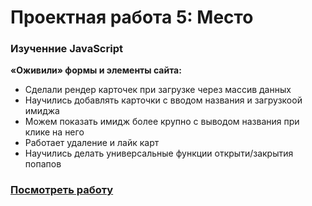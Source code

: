 # Проектная работа 5: Место

### Изученние JavaScript

**«Оживили» формы и элементы сайта:**
* Сделали рендер карточек при загрузке через массив данных
* Научились добавлять карточки с вводом названия и загрузкоой имиджа
* Можем показать имидж более крупно с выводом названия при клике на него
* Работает удаление и лайк карт
* Научились делать универсальные функции открыти/закрытия попапов

### [Посмотреть работу](https://holmarst.github.io/mesto/index.html)
